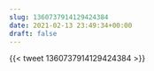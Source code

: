 ```yaml
---
slug: 1360737914129424384
date: 2021-02-13 23:49:34+00:00
draft: false
---
```


{{< tweet 1360737914129424384 >}}
